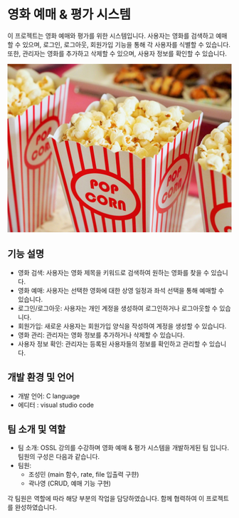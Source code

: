 # 영화 예매 & 평가 시스템

이 프로젝트는 영화 예매와 평가를 위한 시스템입니다. 사용자는 영화를 검색하고 예매할 수 있으며, 로그인, 로그아웃, 회원가입 기능을 통해 각 사용자를 식별할 수 있습니다. 또한, 관리자는 영화를 추가하고 삭제할 수 있으며, 사용자 정보를 확인할 수 있습니다.

![popcorn](./popcorn-g15065b728_1920.jpg)

## 기능 설명

- 영화 검색: 사용자는 영화 제목을 키워드로 검색하여 원하는 영화를 찾을 수 있습니다.
- 영화 예매: 사용자는 선택한 영화에 대한 상영 일정과 좌석 선택을 통해 예매할 수 있습니다.
- 로그인/로그아웃: 사용자는 개인 계정을 생성하여 로그인하거나 로그아웃할 수 있습니다.
- 회원가입: 새로운 사용자는 회원가입 양식을 작성하여 계정을 생성할 수 있습니다.
- 영화 관리: 관리자는 영화 정보를 추가하거나 삭제할 수 있습니다.
- 사용자 정보 확인: 관리자는 등록된 사용자들의 정보를 확인하고 관리할 수 있습니다.

## 개발 환경 및 언어

- 개발 언어: C language
- 에디터 : visual studio code

## 팀 소개 및 역할

- 팀 소개: OSSL 강의를 수강하며 영화 예매 & 평가 시스템을 개발하게된 팀 입니다. 팀원의 구성은 다음과 같습니다.
- 팀원:
  - 조성민 (main 함수, rate, file 입출력 구햔)
  - 곽나영 (CRUD, 예매 기능 구현)

각 팀원은 역할에 따라 해당 부분의 작업을 담당하였습니다. 함께 협력하여 이 프로젝트를 완성하였습니다.
